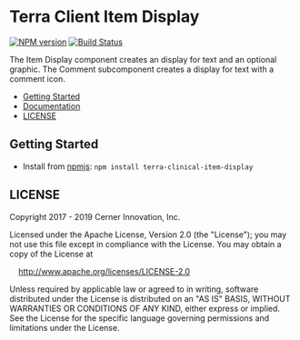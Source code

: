# Terra Client Item Display


[![NPM version](https://badgen.net/npm/v/terra-clinical-item-display)](https://www.npmjs.org/package/terra-clinical-item-display)
[![Build Status](https://badgen.net/travis/cerner/terra-clinical)](https://travis-ci.org/cerner/terra-clinical)

The Item Display component creates an display for text and an optional graphic. The Comment subcomponent creates a display for text with a comment icon.

- [Getting Started](#getting-started)
- [Documentation](https://github.com/cerner/terra-clinical/tree/master/packages/terra-clinical-item-display/docs)
- [LICENSE](#license)

## Getting Started

- Install from [npmjs](https://www.npmjs.com): `npm install terra-clinical-item-display`

## LICENSE

Copyright 2017 - 2019 Cerner Innovation, Inc.

Licensed under the Apache License, Version 2.0 (the "License"); you may not use this file except in compliance with the License. You may obtain a copy of the License at

&nbsp;&nbsp;&nbsp;&nbsp;http://www.apache.org/licenses/LICENSE-2.0

Unless required by applicable law or agreed to in writing, software distributed under the License is distributed on an "AS IS" BASIS, WITHOUT WARRANTIES OR CONDITIONS OF ANY KIND, either express or implied. See the License for the specific language governing permissions and limitations under the License.
